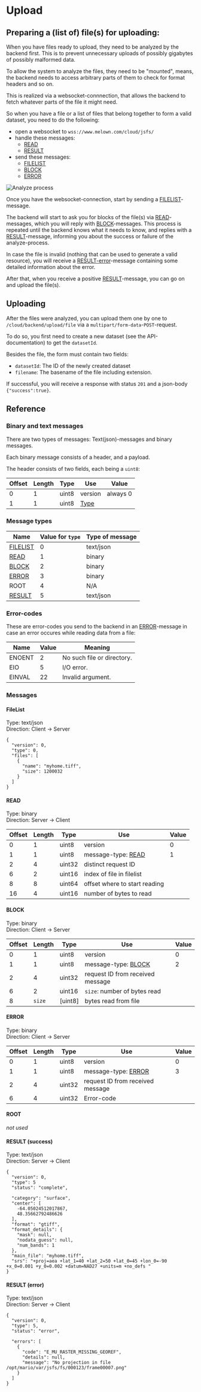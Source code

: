 # Upload

## Preparing a (list of) file(s) for uploading:

When you have files ready to upload, they need to be analyzed by the backend first.
This is to prevent unnecessary uploads of possibly gigabytes of possibly malformed
data.

To allow the system to analyze the files, they need to be "mounted", means, the
backend needs to access arbitrary parts of them to check for format headers and
so on.

This is realized via a websocket-connnection, that allows the backend to fetch
whatever parts of the file it might need.

So when you have a file or a list of files that belong together to form a valid
dataset, you need to do the following:

- open a websocket to `wss://www.melown.com/cloud/jsfs/`
- handle these messages:
    - [READ](#read)
    - [RESULT](#result-success)
- send these messages:
    - [FILELIST](#filelist)
    - [BLOCK](#block)
    - [ERROR](#error)

![Analyze process](../img/upload-analyze.png "Analyze process")

Once you have the websocket-connection, start by sending a [FILELIST](#filelist)-message.

The backend will start to ask you for blocks of the file(s) via [READ](#read)-messages,
which you will reply with [BLOCK](#block)-messages. This process is repeated until the backend
knows what it needs to know, and replies with a [RESULT](#result-success)-message, informing you
about the success or failure of the analyze-process.

In case the file is invalid (nothing that can be used to generate a valid resource), you will receive
a [RESULT-error](#result-error)-message containing some detailed information about the error.

After that, when you receive a positive [RESULT](#result-success)-message, you can go on and
upload the file(s).

## Uploading

After the files were analyzed, you can upload them one by one to `/cloud/backend/upload/file` via a `multipart/form-data`-`POST`-request.

To do so, you first need to create a new dataset (see the API-documentation) to
get the `datasetId`.

Besides the file, the form must contain two fields:

- `datasetId`: The ID of the newly created dataset
- `filename`: The basename of the file including extension.

If successful, you will receive a response with status `201` and a json-body
`{"success":true}`.

## Reference

### Binary and text messages

There are two types of messages: Text(json)-messages and binary messages.

Each binary message consists of a header, and a payload.

The header consists of two fields, each being a `uint8`:

|Offset |Length |Type  |Use                    |Value    |
|-------|-------|------|-----------------------|---------|
|0      |1      |uint8 |version                |always 0 |
|1      |1      |uint8 |[Type](#message-types) |         |


### Message types

|Name                      |Value for `type` |Type of message |
|--------------------------|-----------------|----------------|
|[FILELIST](#filelist)     |0                |text/json       |
|[READ](#read)             |1                |binary          |
|[BLOCK](#block)           |2                |binary          |
|[ERROR](#error)           |3                |binary          |
|ROOT                      |4                |N/A             |
|[RESULT](#result-success) |5                |text/json       |

### Error-codes

These are error-codes you send to the backend in an [ERROR](#error)-message in
case an error occures while reading data from a file:

|Name   |Value |Meaning                    |
|-------|------|---------------------------|
|ENOENT |2     |No such file or directory. |
|EIO    |5     |I/O error.                 |
|EINVAL |22    |Invalid argument.          |

### Messages

#### FileList
Type: text/json  
Direction: Client -> Server
```
{
  "version": 0,
  "type": 0,
  "files": [
    {
      "name": "myhome.tiff",
      "size": 1200032
    }
  ]
}
```

#### READ
Type: binary  
Direction: Server -> Client

|Offset |Length |Type   |Use                           |Value |
|-------|-------|-------|------------------------------|------|
|0      |1      |uint8  |version                       |0     |
|1      |1      |uint8  |message-type: [READ](#read)   |1     |
|2      |4      |uint32 |distinct request ID           |      |
|6      |2      |uint16 |index of file in filelist     |      |
|8      |8      |uint64 |offset where to start reading |      |
|16     |4      |uint16 |number of bytes to read       |      |

#### BLOCK
Type: binary  
Direction: Client -> Server

|Offset |Length |Type    |Use                              |Value |
|-------|-------|--------|---------------------------------|------|
|0      |1      |uint8   |version                          |0     |
|1      |1      |uint8   |message-type: [BLOCK](#block)    |2     |
|2      |4      |uint32  |request ID from received message |      |
|6      |2      |uint16  |`size`: number of bytes read     |      |
|8      |`size` |[uint8] |bytes read from file             |      |

#### ERROR
Type: binary  
Direction: Client -> Server

|Offset |Length |Type   |Use                              |Value |
|-------|-------|-------|---------------------------------|------|
|0      |1      |uint8  |version                          |0     |
|1      |1      |uint8  |message-type: [ERROR](#error)    |3     |
|2      |4      |uint32 |request ID from received message |      |
|6      |4      |uint32 |Error-code                       |      |

#### ROOT
*not used*

#### RESULT (success)
Type: text/json  
Direction: Server -> Client
```
{
  "version": 0,
  "type": 5
  "status": "complete",

  "category": "surface",
  "center": [
    -64.05024512017867,
    48.35662792486626
  ],
  "format": "gtiff",
  "format_details": {
    "mask": null,
    "nodata_guess": null,
    "num_bands": 1
  },
  "main_file": "myhome.tiff",
  "srs": "+proj=aea +lat_1=40 +lat_2=50 +lat_0=45 +lon_0=-90 +x_0=0.001 +y_0=0.002 +datum=NAD27 +units=m +no_defs "
}
```

#### RESULT (error)
Type: text/json  
Direction: Server -> Client
```
{
  "version": 0,
  "type": 5,
  "status": "error",

  "errors": [
    {
      "code": "E_MU_RASTER_MISSING_GEOREF",
      "details": null,
      "message": "No projection in file /opt/mario/var/jsfs/fs/000123/frame00007.png"
    }
  ]
}
```
